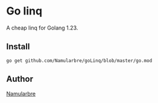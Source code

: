 # Go linq

A cheap linq for Golang 1.23.

## Install

````
go get github.com/Namularbre/goLinq/blob/master/go.mod
````

## Author
[Namularbre](https://github.com/Namularbre)
